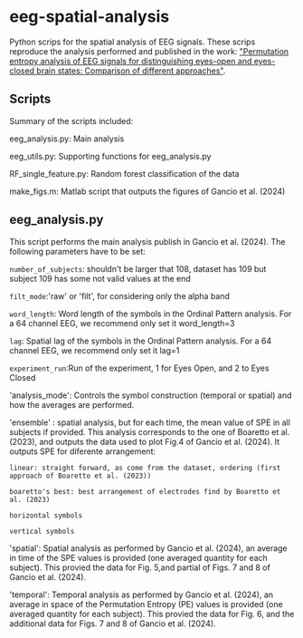 # eeg-spatial-analysis

Python scrips for the spatial analysis of EEG signals. 
These scrips reproduce the analysis performed and published in the work: ["Permutation entropy analysis of EEG signals for distinguishing eyes-open and eyes-closed brain states: Comparison of different approaches"](https://doi.org/10.1063/5.0200029).

## Scripts

Summary of the scripts included:

eeg_analysis.py: Main analysis 

eeg_utils.py: Supporting functions for eeg_analysis.py

RF_single_feature.py: Random forest classification of the data

make_figs.m: Matlab script that outputs the figures of Gancio et al. (2024)

## eeg_analysis.py
This script performs the main analysis publish in Gancio et al. (2024). 
The following parameters have to be set:

`number_of_subjects`: shouldn't be larger that 108, dataset has 109 but subject 109 has some not valid values at the end

`filt_mode`:'raw' or 'filt', for considering only the alpha band

`word_length`: Word length of the symbols in the Ordinal Pattern analysis. For a 64 channel EEG, we recommend only set it word_length=3

`lag`: Spatial lag of the symbols in the Ordinal Pattern analysis. For a 64 channel EEG, we recommend only set it lag=1

`experiment_run`:Run of the experiment, 1 for Eyes Open, and 2 to Eyes Closed

'analysis_mode': Controls the symbol construction (temporal or spatial) and how the averages are performed.

'ensemble' : spatial analysis, but for each time, the mean value of SPE in all subjects if provided. This analysis corresponds to the one of Boaretto et al. (2023), and outputs the data used to plot Fig.4 of Gancio et al. (2024). It outputs SPE for diferente arrangement:

	linear: straight forward, as come from the dataset, ordering (first approach of Boaretto et al. (2023))

	boaretto's best: best arrangement of electrodes find by Boaretto et al. (2023)

	horizontal symbols

	vertical symbols


'spatial': Spatial analysis as performed by Gancio et al. (2024), an average in time of the SPE values is provided (one averaged quantity for each subject). This provied the data for Fig. 5,and partial of Figs. 7 and 8 of  Gancio et al. (2024).

'temporal':  Temporal analysis as performed by Gancio et al. (2024), an average in space of the Permutation Entropy (PE) values is provided (one averaged quantity for each subject). This provied the data for Fig. 6, and the additional data for Figs. 7 and 8 of  Gancio et al. (2024).